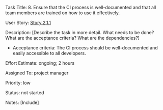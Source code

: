  Task Title: 8.	Ensure that the CI process is well-documented and that all team members are trained on how to use it effectively.

User Story: [Story 2.1.1](../../stories/story_2.1.1.md)

Description: [Describe the task in more detail. What needs to be done? What are the acceptance criteria? What are the dependencies?]
* Acceptance criteria: The CI process should be well-documented and easily accessible to all developers.

Effort Estimate: ongoing; 2 hours

Assigned To: project manager

Priority: low

Status: not started

Notes: [Include]